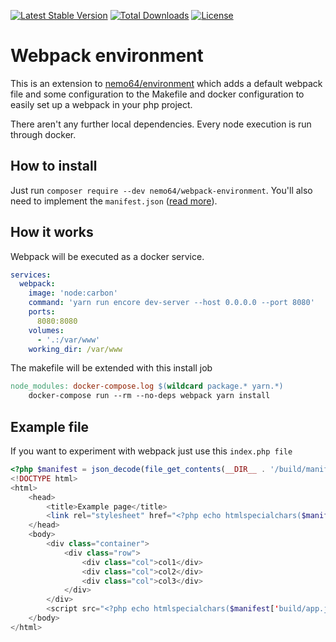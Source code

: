 [![Latest Stable Version](https://poser.pugx.org/nemo64/webpack-environment/v/stable)](https://packagist.org/packages/nemo64/environment)
[![Total Downloads](https://poser.pugx.org/nemo64/webpack-environment/downloads)](https://packagist.org/packages/nemo64/environment)
[![License](https://poser.pugx.org/nemo64/webpack-environment/license)](https://packagist.org/packages/nemo64/environment)

# Webpack environment

This is an extension to [nemo64/environment] which adds a default webpack file and some configuration to the Makefile and docker configuration to easily set up a webpack in your php project.

There aren't any further local dependencies. Every node execution is run through docker.

## How to install

Just run `composer require --dev nemo64/webpack-environment`.
You'll also need to implement the `manifest.json` ([read more](https://www.npmjs.com/package/webpack-manifest-plugin)).

## How it works

Webpack will be executed as a docker service.

```YAML
services:
  webpack:
    image: 'node:carbon'
    command: 'yarn run encore dev-server --host 0.0.0.0 --port 8080'
    ports:
      8080:8080
    volumes:
      - '.:/var/www'
    working_dir: /var/www
```

The makefile will be extended with this install job

```Makefile
node_modules: docker-compose.log $(wildcard package.* yarn.*)
	docker-compose run --rm --no-deps webpack yarn install
```

## Example file

If you want to experiment with webpack just use this `index.php file`

```php
<?php $manifest = json_decode(file_get_contents(__DIR__ . '/build/manifest.json'), true); ?>
<!DOCTYPE html>
<html>
    <head>
        <title>Example page</title>
        <link rel="stylesheet" href="<?php echo htmlspecialchars($manifest['build/app.css']) ?>">
    </head>
    <body>
        <div class="container">
            <div class="row">
                <div class="col">col1</div>
                <div class="col">col2</div>
                <div class="col">col3</div>
            </div>
        </div>
        <script src="<?php echo htmlspecialchars($manifest['build/app.js']) ?>"></script>
    </body>
</html>
```

[nemo64/environment]: https://github.com/Nemo64/environment